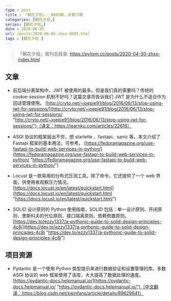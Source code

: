 ```yaml
---
type : post
title : 「朝花夕拾」- 0605期，总第六期
categories: [朝花夕拾,] 
series: [朝花夕拾,]
date : 2020-06-05
url: /posts/2020-06-05-zhxs-0605.html 
tags : [朝花夕拾 ]
---
```


> 「朝花夕拾」周刊总目录: https://pylixm.cc/posts/2020-04-30-zhxs-index.html

## 文章

- 前后端分离架构中，JWT 被使用的最多。但是我们真的需要吗？传统的 cookie-session 机制不好吗？这篇文章将告诉我们 JWT 是为什么不适合作为回话管理使用。
  [http://cryto.net/~joepie91/blog/2016/06/13/stop-using-jwt-for-sessions/](http://cryto.net/~joepie91/blog/2016/06/13/stop-using-jwt-for-sessions/ "http://cryto.net/~joepie91/blog/2016/06/13/stop-using-jwt-for-sessions/")（译文：https://learnku.com/articles/22616）

- ASGI 协议的框架层出不穷，想 starlette 、fastapi、sanic 等。本文介绍了 Fastapi 框架的基本用法，可参考。
  [https://fedoramagazine.org/use-fastapi-to-build-web-services-in-python/](https://fedoramagazine.org/use-fastapi-to-build-web-services-in-python/ "https://fedoramagazine.org/use-fastapi-to-build-web-services-in-python/")

- Locust 是一款易用的分布式压测工具。除了命令，它还提供了一个 web 界面，供使用者观察压力情况。
  [https://docs.locust.io/en/latest/quickstart.html](https://docs.locust.io/en/latest/quickstart.html "https://docs.locust.io/en/latest/quickstart.html")

- SOLID 设计原则的 Python 使用指南，SOLID 包括：单一设计原则、开闭原则、里斯科夫的代位原则、接口隔离原则、依赖倒置原则。
  [https://dev.to/ezzy1337/a-pythonic-guide-to-solid-design-principles-4c8i](https://dev.to/ezzy1337/a-pythonic-guide-to-solid-design-principles-4c8i "https://dev.to/ezzy1337/a-pythonic-guide-to-solid-design-principles-4c8i")

## 项目资源

- Pydantic 是一个使用 Python 类型提示来进行数据验证和设置管理的库。多数 ASGI 协议的 web 框架使用了该库，大大提高了数据处理的速度。
  [https://pydantic-docs.helpmanual.io/](https://pydantic-docs.helpmanual.io/ "https://pydantic-docs.helpmanual.io/")（中文翻译：https://blog.csdn.net/swinfans/article/details/89629641）
